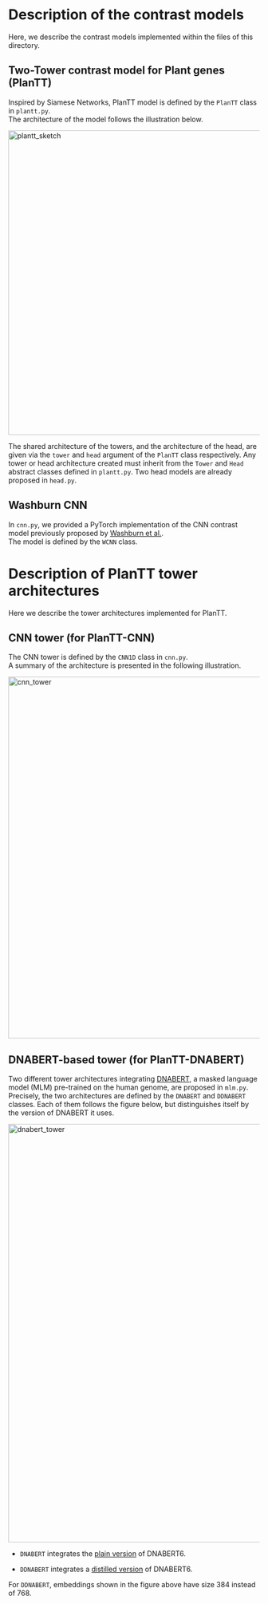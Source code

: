 #  Description of the contrast models 
Here, we describe the contrast models implemented within the files of this directory.

## Two-Tower contrast model for Plant genes (PlanTT)  
Inspired by Siamese Networks, PlanTT model is defined by the ```PlanTT``` class in ```plantt.py```.  
The architecture of the model follows the illustration below.

<img width="610" alt="plantt_sketch" src="https://github.com/Amii-Open-Source/PlanTT/assets/122919943/d09f8455-b09b-4d14-9520-25b1de638381">


The shared architecture of the towers, and the architecture of the head, are given via the ```tower``` and ```head``` argument of the ```PlanTT``` class respectively.
Any tower or head architecture created must inherit from the ```Tower``` and ```Head``` abstract classes defined in ```plantt.py```. Two head models are already proposed in ```head.py```.


## Washburn CNN
In ```cnn.py```, we provided a PyTorch implementation of the CNN contrast model previously proposed by [Washburn et al.](https://www.pnas.org/doi/10.1073/pnas.1814551116).   
The model is defined by the ```WCNN``` class.

# Description of PlanTT tower architectures
Here we describe the tower architectures implemented for PlanTT.

## CNN tower (for PlanTT-CNN)
The CNN tower is defined by the ```CNN1D``` class in ```cnn.py```.  
A summary of the architecture is presented in the following illustration.

<img width="725" alt="cnn_tower" src="https://github.com/Amii-Open-Source/PlanTT/assets/122919943/80c7d4e1-a02b-4e1a-a706-fe9f2a37bf9b">


## DNABERT-based tower (for PlanTT-DNABERT)
Two different tower architectures integrating [DNABERT](https://pubmed.ncbi.nlm.nih.gov/33538820/), a masked language model (MLM) pre-trained on the human genome, are proposed in ```mlm.py```. Precisely, the two architectures are defined by the ```DNABERT``` and ```DDNABERT``` classes. Each of them follows the figure below, but distinguishes itself by the version of DNABERT it uses.

<img width="838" alt="dnabert_tower" src="https://github.com/Amii-Open-Source/PlanTT/assets/122919943/b419a910-ede9-48c1-b955-1d931ce0c144">


- ```DNABERT``` integrates the [plain version](https://huggingface.co/zhihan1996/DNA_bert_6) of DNABERT6.

- ```DDNABERT``` integrates a [distilled version](https://huggingface.co/Peltarion/dnabert-minilm-small) of DNABERT6.

For ```DDNABERT```, embeddings shown in the figure above have size 384 instead of 768.




